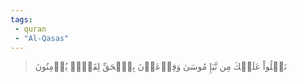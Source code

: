 ```yaml
---
tags: 
 - quran 
 - "Al-Qasas"
---
```


> نَتۡلُواْ عَلَيۡكَ مِن نَّبَإِ مُوسَىٰ وَفِرۡعَوۡنَ بِٱلۡحَقِّ لِقَوۡمٖ يُؤۡمِنُونَ
